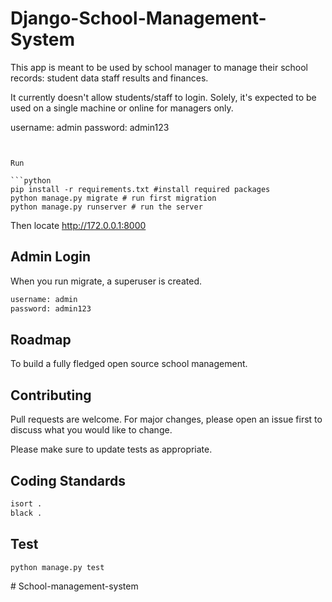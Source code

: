 # Django-School-Management-System

This app is meant to be used by school manager to manage their school records:
student data
staff
results and
finances.

It currently doesn't allow students/staff to login.
Solely, it's expected to be used on a single machine or online for managers only.


username: admin
password: admin123
```


Run

```python
pip install -r requirements.txt #install required packages
python manage.py migrate # run first migration
python manage.py runserver # run the server
```
Then locate http://172.0.0.1:8000

## Admin Login
When you run migrate, a superuser is created.
```bash
username: admin
password: admin123
```

## Roadmap
To build a fully fledged open source school management.

## Contributing
Pull requests are welcome. For major changes, please open an issue first to discuss what you would like to change.

Please make sure to update tests as appropriate.

## Coding Standards
```bash
isort .
black .
```

## Test
```base
python manage.py test
```
#   S c h o o l - m a n a g e m e n t - s y s t e m  
 